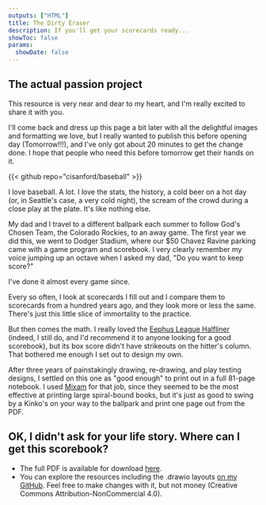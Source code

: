 ```yaml
---
outputs: ["HTML"]
title: The Dirty Eraser
description: If you'll get your scorecards ready...
showToc: false
params:
  showDate: false
---
```


## The actual passion project

This resource is very near and dear to my heart, and I'm really excited to share it with you.

I'll come back and dress up this page a bit later with all the delightful images and formatting we love, but I really wanted to publish this before opening day (Tomorrow!!!), and I've only got about 20 minutes to get the change done. I hope that people who need this before tomorrow get their hands on it.

{{< github repo="cisanford/baseball" >}}

I love baseball. A lot. I love the stats, the history, a cold beer on a hot day (or, in Seattle's case, a very cold night), the scream of the crowd during a close play at the plate. It's like nothing else.

My dad and I travel to a different ballpark each summer to follow God's Chosen Team, the Colorado Rockies, to an away game. The first year we did this, we went to Dodger Stadium, where our $50 Chavez Ravine parking came with a game program and scorebook. I very clearly remember my voice jumping up an octave when I asked my dad, "Do you want to keep score?"

I've done it almost every game since.

Every so often, I look at scorecards I fill out and I compare them to scorecards from a hundred years ago, and they look more or less the same. There's just this little slice of immortality to the practice.

But then comes the math. I really loved the [Eephus League Halfliner](https://eephusleague.com/product/the-halfliner/) (indeed, I still do, and I'd recommend it to anyone looking for a good scorebook), but its box score didn't have strikeouts on the hitter's column. That bothered me enough I set out to design my own.

After three years of painstakingly drawing, re-drawing, and play testing designs, I settled on this one as "good enough" to print out in a full 81-page notebook. I used [Mixam](https://mixam.com/) for that job, since they seemed to be the most effective at printing large spiral-bound books, but it's just as good to swing by a Kinko's on your way to the ballpark and print one page out from the PDF.

## OK, I didn't ask for your life story. Where can I get this scorebook?

- The full PDF is available for download [here](/submodules/baseball/printable/full_scorebook.pdf).
- You can explore the resources including the .drawio layouts [on my GitHub](https://github.com/cisanford/baseball). Feel free to make changes with it, but not money (Creative Commons Attribution-NonCommercial 4.0).
